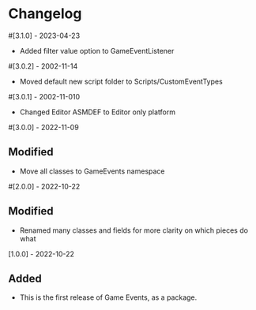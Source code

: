 # Changelog

#[3.1.0] - 2023-04-23
- Added filter value option to GameEventListener

#[3.0.2] - 2002-11-14
- Moved default new script folder to Scripts/CustomEventTypes

#[3.0.1] - 2002-11-010
- Changed Editor ASMDEF to Editor only platform

#[3.0.0] - 2022-11-09
## Modified
- Move all classes to GameEvents namespace

#[2.0.0] - 2022-10-22
## Modified
- Renamed many classes and fields for more clarity on which pieces do what

[1.0.0] - 2022-10-22
## Added
- This is the first release of Game Events, as a package.